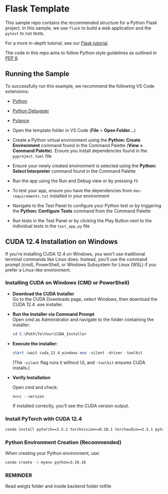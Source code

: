 # Flask Template

This sample repo contains the recommended structure for a Python Flask project. In this sample, we use `flask` to build a web application and the `pytest` to run tests.

 For a more in-depth tutorial, see our [Flask tutorial](https://code.visualstudio.com/docs/python/tutorial-flask).

 The code in this repo aims to follow Python style guidelines as outlined in [PEP 8](https://peps.python.org/pep-0008/).

## Running the Sample

To successfully run this example, we recommend the following VS Code extensions:

- [Python](https://marketplace.visualstudio.com/items?itemName=ms-python.python)
- [Python Debugger](https://marketplace.visualstudio.com/items?itemName=ms-python.debugpy)
- [Pylance](https://marketplace.visualstudio.com/items?itemName=ms-python.vscode-pylance) 

- Open the template folder in VS Code (**File** > **Open Folder...**)
- Create a Python virtual environment using the **Python: Create Environment** command found in the Command Palette (**View > Command Palette**). Ensure you install dependencies found in the `pyproject.toml` file
- Ensure your newly created environment is selected using the **Python: Select Interpreter** command found in the Command Palette
- Run the app using the Run and Debug view or by pressing `F5`
- To test your app, ensure you have the dependencies from `dev-requirements.txt` installed in your environment
- Navigate to the Test Panel to configure your Python test or by triggering the **Python: Configure Tests** command from the Command Palette
- Run tests in the Test Panel or by clicking the Play Button next to the individual tests in the `test_app.py` file

## CUDA 12.4 Installation on Windows

If you're installing CUDA 12.4 on Windows, you won’t use traditional terminal commands like Linux does. Instead, you’ll use the command prompt (cmd), PowerShell, or Windows Subsystem for Linux (WSL) if you prefer a Linux-like environment.

### Installing CUDA on Windows (CMD or PowerShell)

- **Download the CUDA Installer**  
  Go to the CUDA Downloads page, select Windows, then download the CUDA 12.4 .exe installer.
- **Run the Installer via Command Prompt**  
  Open cmd as Administrator and navigate to the folder containing the installer:

  ```powershell
  cd C:\Path\To\Your\CUDA_Installer
  ```

- **Execute the installer:**

  ```powershell
  start /wait cuda_12.4_windows.exe -silent -driver -toolkit
  ```

  (The `-silent` flag runs it without UI, and `-toolkit` ensures CUDA installs.)
- **Verify Installation**

  Open cmd and check:

  ```powershell
  nvcc --version
  ```

  If installed correctly, you’ll see the CUDA version output.

### Install PyTorch with CUDA 12.4

```sh
conda install pytorch==2.5.1 torchvision==0.20.1 torchaudio==2.5.1 pytorch-cuda=12.4 -c pytorch -c nvidia
```

### Python Environment Creation (Recommended)

When creating your Python environment, use:

```sh
conda create -n myenv python=3.10.16
```
### REMINDER

Read weigts folder and inside backend folder txtfile

```sh
